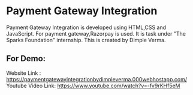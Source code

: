# Payment Gateway Integration 
Payment Gateway Integration is developed using HTML,CSS and JavaScript. For payment gateway,Razorpay is used. It is task under "The Sparks Foundation" internship.
This is created by Dimple Verma.

## For Demo:
Website Link : https://paymentgatewayintegrationbydimpleverma.000webhostapp.com/
Youtube Video Link: https://www.youtube.com/watch?v=-fv9rKHf5eM
